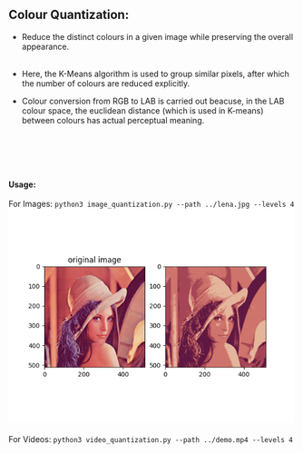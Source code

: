 <h2> Colour Quantization: </h2>


- Reduce the distinct colours in a given image while preserving the overall appearance.
<br><br>
- Here, the K-Means algorithm is used to group similar pixels, after which the number of colours are reduced explicitly.


- Colour conversion from RGB to LAB is carried out beacuse, in the LAB colour space, the euclidean distance (which is used in K-means) between colours has actual perceptual meaning.

<br><br><br><br>

<b> Usage: </b> <br><br>
For Images: ```python3 image_quantization.py --path ../lena.jpg --levels 4``` <br>
![alt text](https://github.com/rohan1198/Computer-Vision-Projects/blob/main/02_colour_quantization/assets/quantized_4.png)
<br><br>
For Videos: ```python3 video_quantization.py --path ../demo.mp4 --levels 4```
